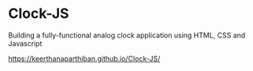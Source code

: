 # Clock-JS
Building a fully-functional analog clock application using HTML, CSS and Javascript

https://keerthanaparthiban.github.io/Clock-JS/
